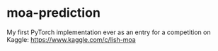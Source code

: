 # moa-prediction

My first PyTorch implementation ever as an entry for a competition on Kaggle: https://www.kaggle.com/c/lish-moa

